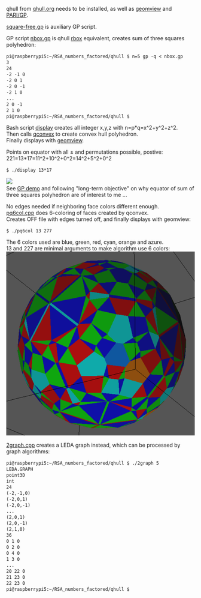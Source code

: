 qhull from [qhull.org](qhull.org) needs to be installed, as well as [geomview](http://www.qhull.org/html/index.htm#geomview) and [PARI/GP](https://pari.math.u-bordeaux.fr/).

[square-free.gp](square-free.gp) is auxiliary GP script.

GP script [nbox.gp](nbox.gp) is qhull [rbox](http://www.qhull.org/html/rbox.htm) equivalent, creates sum of three squares polyhedron:   
```
pi@raspberrypi5:~/RSA_numbers_factored/qhull $ n=5 gp -q < nbox.gp 
3
24
-2 -1 0
-2 0 1
-2 0 -1
-2 1 0
...
2 0 -1
2 1 0
pi@raspberrypi5:~/RSA_numbers_factored/qhull $ 
```


Bash script [display](display) creates all integer x,y,z with n=p\*q=x^2+y^2+z^2.   
Then calls [qconvex](http://www.qhull.org/html/qconvex.htm) to create convex hull polyhedron.   
Finally displays with [geomview](http://www.qhull.org/html/index.htm#geomview).

Points on equator with all ± and permutations possible, postive:      
221=13\*17=11^2+10^2+0^2=14^2+5^2+0^2
```
$ ./display 13*17
```
![](display_13\*17.png)  
See [GP demo](https://stamm-wilbrandt.de/en/#GPdemo) and following "long-term objective" on why equator of sum of three squares polyhedron are of interest to me ...


No edges needed if neighboring face colors different enough.   
[pq6col.cpp](pq6col.cpp) does 6-coloring of faces created by qconvex.   
Creates OFF file with edges turned off, and finally displays with geomview:   
```
$ ./pq6col 13 277
```

The 6 colors used are blue, green, red, cyan, orange and azure.   
13 and 227 are minimal arguments to make algorithm use 6 colors:      
![](pq6col_13_277.6_colors_used.png)


[2graph.cpp](2graph.cpp) creates a LEDA graph instead, which can be processed by graph algorithms:
```
pi@raspberrypi5:~/RSA_numbers_factored/qhull $ ./2graph 5
LEDA.GRAPH
point3D
int
24
(-2,-1,0)
(-2,0,1)
(-2,0,-1)
...
(2,0,1)
(2,0,-1)
(2,1,0)
36
0 1 0
0 2 0
0 4 0
1 3 0
...
20 22 0
21 23 0
22 23 0
pi@raspberrypi5:~/RSA_numbers_factored/qhull $ 
```
